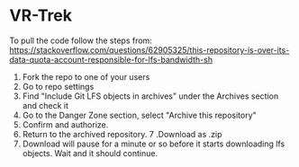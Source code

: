 # VR-Trek
To pull the code follow the steps from: https://stackoverflow.com/questions/62905325/this-repository-is-over-its-data-quota-account-responsible-for-lfs-bandwidth-sh

1) Fork the repo to one of your users
2) Go to repo settings
3) Find "Include Git LFS objects in archives" under the Archives section and check it
4) Go to the Danger Zone section, select "Archive this repository"
5) Confirm and authorize.
6) Return to the archived repository. 7 .Download as .zip
7) Download will pause for a minute or so before it starts downloading lfs objects. Wait and it should continue.

